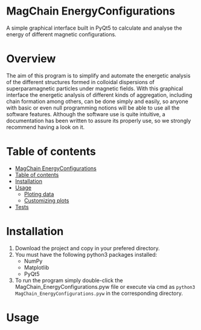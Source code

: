 # MagChain EnergyConfigurations
A simple graphical interface built in PyQt5 to calculate and analyse the energy of different magnetic configurations.

# Overview
The aim of this program is to simplify and automate the energetic analysis of the different structures formed in colloidal dispersions of superparamagnetic particles under magnetic fields. With this graphical interface the energetic analysis of different kinds of aggregation, including chain formation among others, can be done simply and easily, so anyone with basic or even null programming notions will be able to use all the software features. Although the software use is quite intuitive, a documentation has been written to assure its properly use, so we strongly recommend having a look on it.

Table of contents
=================

<!--ts-->
   * [MagChain EnergyConfigurations](#MagChain-EnergyConfigurations)
   * [Table of contents](#table-of-contents)
   * [Installation](#installation)
   * [Usage](#usage)
      * [Ploting data](#Ploting-data)
      * [Customizing plots](#Customizing-plots)
   * [Tests](#tests)
<!--te-->

# Installation
1. Download the project and copy in your prefered directory.
2. You must have the following python3 packages installed:
   - NumPy
   - Matplotlib
   - PyQt5
3. To run the program simply double-click the MagChain_EnergyConfigurations.pyw file or execute via cmd as `python3 MagChain_EnergyConfigurations.pyw` in the corresponding directory.

# Usage

